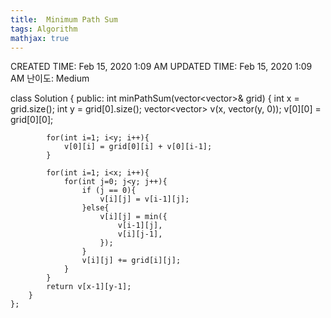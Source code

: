 ```yaml
---
title:  Minimum Path Sum
tags: Algorithm
mathjax: true
---
```



CREATED TIME: Feb 15, 2020 1:09 AM
UPDATED TIME: Feb 15, 2020 1:09 AM
난이도: Medium

class Solution {
    public:
        int minPathSum(vector<vector<int>>& grid) {
            int x = grid.size();
            int y = grid[0].size();
            vector<vector<int>> v(x, vector<int>(y, 0));
            v[0][0] = grid[0][0];
            
            for(int i=1; i<y; i++){
                v[0][i] = grid[0][i] + v[0][i-1];
            }
            
            for(int i=1; i<x; i++){
                for(int j=0; j<y; j++){
                    if (j == 0){
                        v[i][j] = v[i-1][j];
                    }else{
                        v[i][j] = min({
                            v[i-1][j],
                            v[i][j-1],
                        });
                    }
                    v[i][j] += grid[i][j];
                }
            }
            return v[x-1][y-1];
        }
    };